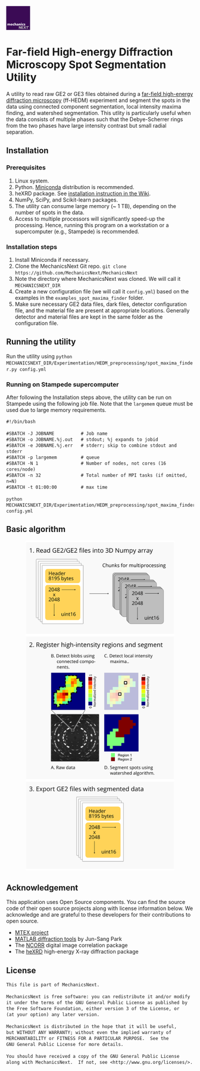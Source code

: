 <img src="https://github.com/MechanicsNext/MechanicsNext/blob/master/MechanicsNext_Assets/mechanics_next_wordmark.png" width=64px>

# Far-field High-energy Diffraction Microscopy Spot Segmentation Utility

A utility to read raw GE2 or GE3 files obtained during a [far-field high-energy diffraction microscopy](https://pdfs.semanticscholar.org/0c56/6a8040f5d60674063d41a3628b1da8d5270a.pdf) (ff-HEDM) experiment and segment the spots
in the data using connected component segmentation, local intensity maxima finding, and watershed segmentation. This utlity is particularly useful when
the data consists of multiple phases such that the Debye-Scherrer rings from the two phases have large intensity contrast but small
radial separation.

## Installation
### Prerequisites
1. Linux system.
2. Python. [Miniconda](https://conda.io/miniconda.html) distribution is recommended.
3. heXRD package. See [installation instruction in the Wiki](https://github.com/MechanicsNext/MechanicsNext/wiki/heXRD-on-Stampede).
4. NumPy, SciPy, and Scikit-learn packages.
5. The utility can consume large memory (~ 1 TB), depending on the number of spots in the data.
6. Access to multiple processors will significantly speed-up the processing. Hence,
running this program on a workstation or a supercomputer (e.g., Stampede) is recommended.

### Installation steps
1. Install Miniconda if necessary.
2. Clone the MechanicsNext Git repo. `git clone https://github.com/MechanicsNext/MechanicsNext`
3. Note the directory where MechanicsNext was cloned. We will call it `MECHANICSNEXT_DIR`
4. Create a new configuration file (we will call it `config.yml`) based on the examples in the `examples_spot_maxima_finder` folder.
5. Make sure necessary GE2 data files, dark files, detector configuration file, and the material file are present at appropriate locations. Generally
detector and material files are kept in the same folder as the configuration file.

## Running the utility
Run the utility using `python MECHANICSNEXT_DIR/Experimentation/HEDM_preprocessing/spot_maxima_finder.py config.yml`

### Running on Stampede supercomputer
After following the Installation steps above, the utility can be run on Stampede using the following job file. Note that
the `largemem` queue must be used due to large memory requirements.

```
#!/bin/bash

#SBATCH -J JOBNAME          # Job name
#SBATCH -o JOBNAME.%j.out   # stdout; %j expands to jobid
#SBATCH -e JOBNAME.%j.err   # stderr; skip to combine stdout and stderr
#SBATCH -p largemem         # queue
#SBATCH -N 1                # Number of nodes, not cores (16 cores/node)
#SBATCH -n 32               # Total number of MPI tasks (if omitted, n=N)
#SBATCH -t 01:00:00         # max time

python MECHANICSNEXT_DIR/Experimentation/HEDM_preprocessing/spot_maxima_finder.py config.yml
```

## Basic algorithm

<p align="center">
  <img src="https://github.com/MechanicsNext/MechanicsNext/blob/master/MechanicsNext_Assets/Experimentation_HEDM_preprocessing_algorithm.png" width=400px>
</p>


## Acknowledgement

This application uses Open Source components. You can find the source code of their open source projects along with license information below. We acknowledge and are grateful to these developers for their contributions to open source.
* [MTEX project](https://mtex-toolbox.github.io/)
* [MATLAB diffraction tools](https://github.com/junspark/matlab_tools) by Jun-Sang Park
* The [NCORR](http://ncorr.com/) digital image correlation package
* The [heXRD](https://github.com/praxes/hexrd) high-energy X-ray diffraction package

## License

    This file is part of MechanicsNext.

    MechanicsNext is free software: you can redistribute it and/or modify
    it under the terms of the GNU General Public License as published by
    the Free Software Foundation, either version 3 of the License, or
    (at your option) any later version.

    MechanicsNext is distributed in the hope that it will be useful,
    but WITHOUT ANY WARRANTY; without even the implied warranty of
    MERCHANTABILITY or FITNESS FOR A PARTICULAR PURPOSE.  See the
    GNU General Public License for more details.

    You should have received a copy of the GNU General Public License
    along with MechanicsNext.  If not, see <http://www.gnu.org/licenses/>.
